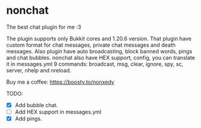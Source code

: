# nonchat
 The best chat plugin for me :3

The plugin supports only Bukkit cores and 1.20.6 version.
That plugin have custom format for chat messages, private chat messages and death messages. Also plugin have auto broadcasting, block banned words, pings and chat bubbles.
nonchat also have HEX support, config, you can translate it in messages.yml
9 commands: broadcast, msg, clear, ignore, spy, sc, server, nhelp and nreload.

Buy me a coffee: https://boosty.to/nonxedy

TODO:
- [X] Add bubble chat.
- [ ] Add HEX support in messages.yml
- [X] Add pings.